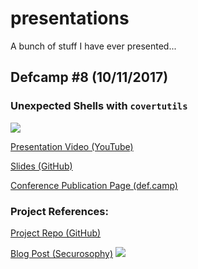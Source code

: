 # presentations
A bunch of stuff I have ever presented...



## Defcamp #8 (10/11/2017)
### Unexpected Shells with `covertutils`
![](https://github.com/operatorequals/presentations/raw/master/defcamp08_10112017_covertutils_front.png)

[Presentation Video (YouTube)](https://www.youtube.com/watch?v=5X1cOMIOf8Y)

[Slides (GitHub)](https://github.com/operatorequals/presentations/raw/master/defcamp08_10112017_covertutils_presentation.pdf)

[Conference Publication Page (def.camp)](https://def.camp/speaker/john-torakis/#presentation)

### Project References:
[Project Repo (GitHub)](https://github.com/operatorequals/covertutils)

[Blog Post (Securosophy)](https://securosophy.com/2017/04/22/reinventing-the-wheel-for-the-last-time-the-covertutils-package/)
![](https://secure.gravatar.com/blavatar/5767a9479f86fbdf4ecfcf422cd36b50?s=16)
